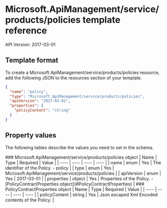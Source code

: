 # Microsoft.ApiManagement/service/products/policies template reference
API Version: 2017-03-01
## Template format

To create a Microsoft.ApiManagement/service/products/policies resource, add the following JSON to the resources section of your template.

```json
{
  "name": "policy",
  "type": "Microsoft.ApiManagement/service/products/policies",
  "apiVersion": "2017-03-01",
  "properties": {
    "policyContent": "string"
  }
}
```
## Property values

The following tables describe the values you need to set in the schema.

<a id="Microsoft.ApiManagement/service/products/policies" />
### Microsoft.ApiManagement/service/products/policies object
|  Name | Type | Required | Value |
|  ---- | ---- | ---- | ---- |
|  name | enum | Yes | The identifier of the Policy. - policy |
|  type | enum | Yes | Microsoft.ApiManagement/service/products/policies |
|  apiVersion | enum | Yes | 2017-03-01 |
|  properties | object | Yes | Properties of the Policy. - [PolicyContractProperties object](#PolicyContractProperties) |


<a id="PolicyContractProperties" />
### PolicyContractProperties object
|  Name | Type | Required | Value |
|  ---- | ---- | ---- | ---- |
|  policyContent | string | Yes | Json escaped Xml Encoded contents of the Policy. |

